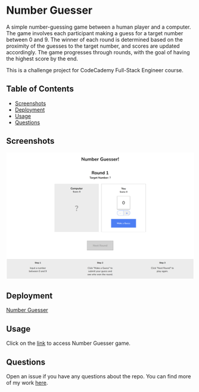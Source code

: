 # Number Guesser

A simple number-guessing game between a human player and a computer. The game involves each participant making a guess for a target number between 0 and 9. The winner of each round is determined based on the proximity of the guesses to the target number, and scores are updated accordingly. The game progresses through rounds, with the goal of having the highest score by the end.

This is a challenge project for CodeCademy Full-Stack Engineer course.

## Table of Contents

- [Screenshots](#screenshots)
- [Deployment](#deployment)
- [Usage](#usage)
- [Questions](#questions)

## Screenshots

![Screenshot](./assets/images/screenshot-number-guesser.png)

## Deployment

[Number Guesser](https://zolotavina.github.io/number-guesser/)

## Usage

Click on the [link](https://zolotavina.github.io/number-guesser/) to access Number Guesser game.

## Questions

Open an issue if you have any questions about the repo. You can find more of my work [here](https://github.com/zolotavina).